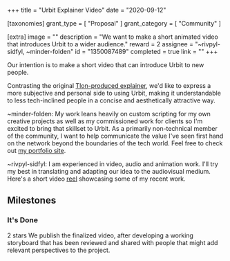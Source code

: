 +++
title = "Urbit Explainer Video"
date = "2020-09-12"

[taxonomies]
grant_type = [ "Proposal" ]
grant_category = [ "Community" ]

[extra]
image = ""
description = "We want to make a short animated video that introduces Urbit to a wider audience."
reward = 2
assignee = "~rivpyl-sidfyl, ~minder-folden"
id = "1350087489"
completed = true
link = ""
+++

Our intention is to make a short video that can introduce Urbit to new people.

Contrasting the original [Tlon-produced explainer](https://www.youtube.com/watch?v=M04AKTCDavc), we'd like to express a more subjective and personal side to using Urbit, making it understandable to less tech-inclined people in a concise and aesthetically attractive way.

~minder-folden: My work leans heavily on custom scripting for my own creative projects as well as my commissioned work for clients so I'm excited to bring that skillset to Urbit. As a primarily non-technical member of the community, I want to help communicate the value I've seen first hand on the network beyond the boundaries of the tech world. Feel free to check out [my portfolio site](https://www.jonathanpritchard.me/).

~rivpyl-sidfyl: I am experienced in video, audio and animation work.
I'll try my best in translating and adapting our idea to the audiovisual medium.
Here's a short video [reel](https://streamable.com/lpzh4s) showcasing some of my recent work.

## Milestones

### It's Done

2 stars
We publish the finalized video, after developing a working storyboard that has been reviewed and shared with people that might add relevant perspectives to the project.
